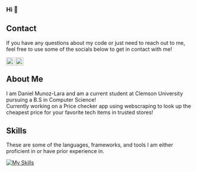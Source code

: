 ### Hi 🤠
## Contact
If you have any questions about my code or just need to reach out to me, feel free to use some of the socials below to get in contact with me!


<a href="https://www.instagram.com/danielmnuoz/">
<img align="left" alt="Daniel's Instagram" width="22px" src="https://raw.githubusercontent.com/hussainweb/hussainweb/main/icons/instagram.png"/> 
</a>
<a href="https://www.linkedin.com/in/danielmnuoz/">
  <img align="left" alt="Daniel's LinkedIN" width="22px" src="https://raw.githubusercontent.com/peterthehan/peterthehan/master/assets/linkedin.svg" />
</a>
<br />

## About Me
I am Daniel Munoz-Lara and am a current student at Clemson University pursuing a B.S in Computer Science! <br>
Currently working on a Price checker app using webscraping to look up the cheapest price for your favorite tech items in trusted stores!

## Skills

These are some of the languages, frameworks, and tools I am either proficient in or have prior experience in. 

[![My Skills](https://skillicons.dev/icons?i=c,cpp,java,py,js,html,css,django,angular,react,aws,git,mysql)](https://skillicons.dev)
